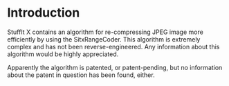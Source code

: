 # Introduction #

StuffIt X contains an algorithm for re-compressing JPEG image more efficiently by using the SitxRangeCoder. This algorithm is extremely complex and has not been reverse-engineered. Any information about this algorithm would be highly appreciated.

Apparently the algorithm is patented, or patent-pending, but no information about the patent in question has been found, either.